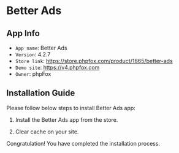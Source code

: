 # Better Ads

## App Info

- `App name`: Better Ads
- `Version`: 4.2.7
- `Store link`: https://store.phpfox.com/product/1665/better-ads
- `Demo site`: https://v4.phpfox.com
- `Owner`: phpFox

## Installation Guide

Please follow below steps to install Better Ads app:

1. Install the Better Ads app from the store.

2. Clear cache on your site.

Congratulation! You have completed the installation process.
